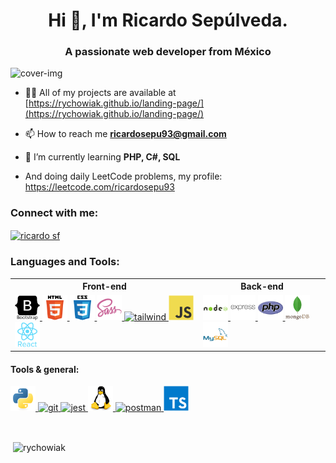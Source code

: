 <h1 align="center">Hi 👋, I'm Ricardo Sepúlveda.</h1>
<h3 align="center">A passionate web developer from México</h3>

<p align="left"><img src="https://user-images.githubusercontent.com/81062286/214919828-8065609c-abc7-4af0-8f6d-261199a0fd00.jpg" alt="cover-img" /> </p>

- 👨‍💻 All of my projects are available at [https://rychowiak.github.io/landing-page/](https://rychowiak.github.io/landing-page/)

- 📫 How to reach me **ricardosepu93@gmail.com**

- 🌱 I’m currently learning **PHP, C#, SQL**

-    And doing daily LeetCode problems, my profile: https://leetcode.com/ricardosepu93


<h3 align="left">Connect with me:</h3>
<p align="left">
<a href="https://linkedin.com/in/ricardo-sepúlveda-72a136214/" target="blank"><img align="center" src="https://raw.githubusercontent.com/rahuldkjain/github-profile-readme-generator/master/src/images/icons/Social/linked-in-alt.svg" alt="ricardo sf" height="30" width="40" /></a>
<!-- <a href="https://instagram.com/richie_sep/" target="blank"><img align="center" src="https://raw.githubusercontent.com/rahuldkjain/github-profile-readme-generator/master/src/images/icons/Social/instagram.svg" alt="richardsf" height="30" width="40" /></a> -->
</p>

<h3 align="left">Languages and Tools:</h3>
<table>
  <tr>
    <th>Front-end</th>
    <th>Back-end</th>
  </tr>
  <tr>
    <td>
      <a href="https://getbootstrap.com" target="_blank" rel="noreferrer">
      <img src="https://raw.githubusercontent.com/devicons/devicon/master/icons/bootstrap/bootstrap-plain-wordmark.svg"
        alt="bootstrap" width="40" height="40" />
      </a>
        <a href="https://www.w3.org/html/" target="_blank" rel="noreferrer">
        <img src="https://raw.githubusercontent.com/devicons/devicon/master/icons/html5/html5-original-wordmark.svg"
          alt="html5" width="40" height="40" />
      </a>
      <a href="https://www.w3schools.com/css/" target="_blank" rel="noreferrer">
        <img src="https://raw.githubusercontent.com/devicons/devicon/master/icons/css3/css3-original-wordmark.svg"
          alt="css3" width="40" height="40" />
      </a>
      <a href="https://sass-lang.com" target="_blank" rel="noreferrer">
        <img src="https://raw.githubusercontent.com/devicons/devicon/master/icons/sass/sass-original.svg" alt="sass"
          width="40" height="40" />
      </a>
      <a href="https://tailwindcss.com/" target="_blank" rel="noreferrer">
        <img src="https://www.vectorlogo.zone/logos/tailwindcss/tailwindcss-icon.svg" alt="tailwind" width="40"
          height="40" />
      </a>
      <a href="https://developer.mozilla.org/en-US/docs/Web/JavaScript" target="_blank" rel="noreferrer"> <img
          src="https://raw.githubusercontent.com/devicons/devicon/master/icons/javascript/javascript-original.svg"
          alt="javascript" width="40" height="40" />
      </a>
      <a href="https://reactjs.org/" target="_blank" rel="noreferrer">
        <img src="https://raw.githubusercontent.com/devicons/devicon/master/icons/react/react-original-wordmark.svg"
          alt="react" width="40" height="40" />
      </a>
    </td>
    <td>
      <a href="https://nodejs.org" target="_blank" rel="noreferrer">
        <img src="https://raw.githubusercontent.com/devicons/devicon/master/icons/nodejs/nodejs-original-wordmark.svg"
          alt="nodejs" width="40" height="40" />
      </a>
      <a href="https://expressjs.com" target="_blank" rel="noreferrer">
        <img src="https://raw.githubusercontent.com/devicons/devicon/master/icons/express/express-original-wordmark.svg"
          alt="express" width="40" height="40" />
      </a>
      <a href="https://www.php.net" target="_blank" rel="noreferrer">
        <img src="https://raw.githubusercontent.com/devicons/devicon/master/icons/php/php-original.svg" alt="php" width="40"
          height="40" />
      </a>
      <a href="https://www.mongodb.com/" target="_blank" rel="noreferrer">
        <img src="https://raw.githubusercontent.com/devicons/devicon/master/icons/mongodb/mongodb-original-wordmark.svg"
          alt="mongodb" width="40" height="40" />
      </a>
      <a href="https://www.mysql.com/" target="_blank" rel="noreferrer">
        <img src="https://raw.githubusercontent.com/devicons/devicon/master/icons/mysql/mysql-original-wordmark.svg"
          alt="mysql" width="40" height="40" />
      </a>
    </td>
  </tr>
</table>

<p align="left">
<h4>Tools & general:</h4>
<a href="https://www.python.org" target="_blank" rel="noreferrer">
  <img src="https://raw.githubusercontent.com/devicons/devicon/master/icons/python/python-original.svg" alt="python"
    width="40" height="40" />
</a>
<a href="https://git-scm.com/" target="_blank" rel="noreferrer">
  <img src="https://www.vectorlogo.zone/logos/git-scm/git-scm-icon.svg" alt="git" width="40" height="40" />
</a>
<a href="https://jestjs.io" target="_blank" rel="noreferrer">
  <img src="https://www.vectorlogo.zone/logos/jestjsio/jestjsio-icon.svg" alt="jest" width="40" height="40" />
</a>
<a href="https://www.linux.org/" target="_blank" rel="noreferrer">
  <img src="https://raw.githubusercontent.com/devicons/devicon/master/icons/linux/linux-original.svg" alt="linux"
    width="40" height="40" />
</a>
<a href="https://postman.com" target="_blank" rel="noreferrer">
  <img src="https://www.vectorlogo.zone/logos/getpostman/getpostman-icon.svg" alt="postman" width="40" height="40" />
</a>
<a href="https://www.typescriptlang.org/" target="_blank" rel="noreferrer">
  <img src="https://raw.githubusercontent.com/devicons/devicon/master/icons/typescript/typescript-original.svg"
    alt="typescript" width="40" height="40" /> </a>
</p> <br />

<p>&nbsp;<img align="center" src="https://github-readme-stats.vercel.app/api/top-langs?username=rychowiak&show_icons=true&theme=tokyonight&locale=en&layout=compact" alt="rychowiak" /></p>
